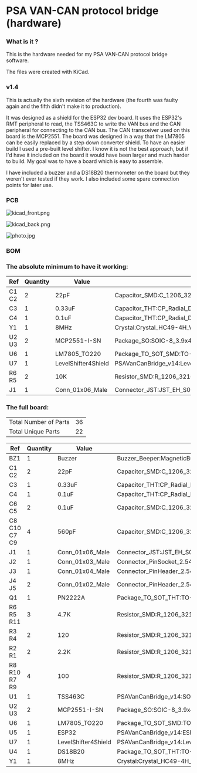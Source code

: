 # PSA VAN-CAN protocol bridge (hardware)

### What is it ?
This is the hardware needed for my PSA VAN-CAN protocol bridge software.

The files were created with KiCad. 

### v1.4

This is actually the sixth revision of the hardware (the fourth was faulty again and the fifth didn't make it to production).

It was designed as a shield for the ESP32 dev board. It uses the ESP32's RMT peripheral to read, the TSS463C to write the VAN bus and the CAN peripheral for connecting to the CAN bus. The CAN transceiver used on this board is the MCP2551.
The board was designed in a way that the LM7805 can be easily replaced by a step down converter shield.
To have an easier build I used a pre-built level shifter. I know it is not the best approach, but if I'd have it included on the board it would have been larger and much harder to build. My goal was to have a board which is easy to assemble.

I have included a buzzer and a DS18B20 thermometer on the board but they weren't ever tested if they work. I also included some spare connection points for later use.

### PCB

![kicad_front.png](https://github.com/morcibacsi/PSAVanCanBridgeHW/raw/v1.4/images/kicad_front.png)

![kicad_back.png](https://github.com/morcibacsi/PSAVanCanBridgeHW/raw/v1.4/images/kicad_back.png)

![photo.jpg](https://github.com/morcibacsi/PSAVanCanBridgeHW/raw/v1.4/images/photo.jpg)

### BOM



### The absolute minimum to have it working:

|    Ref    |    Quantity    |    Value    |Footprint    |
|-|-|-|-|
|    C1 C2     |    2    |    22pF    |Capacitor_SMD:C_1206_3216Metric_Pad1.42x1.75mm_HandSolder    |
|    C3     |    1    |    0.33uF    |Capacitor_THT:CP_Radial_D4.0mm_P2.00mm    |
|    C4     |    1    |    0.1uF    |Capacitor_THT:CP_Radial_D4.0mm_P2.00mm    |
|    Y1     |    1    |    8MHz    |Crystal:Crystal_HC49-4H_Vertical    |
|    U2 U3     |    2    |    MCP2551-I-SN    |Package_SO:SOIC-8_3.9x4.9mm_P1.27mm    |
|    U6     |    1    |    LM7805_TO220    |Package_TO_SOT_SMD:TO-252-2    |
|    U7     |    1    |    LevelShifter4Shield    |PSAVanCanBridge_v14:LevelShifter4_shield    |
|    R6 R5 |    2    |    10K    |Resistor_SMD:R_1206_3216Metric_Pad1.42x1.75mm_HandSolder    |
|    J1     |    1    |    Conn_01x06_Male    |Connector_JST:JST_EH_S06B-EH_1x06_P2.50mm_Horizontal    |

### The full board:

| | |
|-|-|
|Total Number of Parts    |    36|
|Total Unique Parts    |    22|

|    Ref    |    Quantity    |    Value    |Footprint    |
|-|-|-|-|
|    BZ1     |    1    |    Buzzer    |Buzzer_Beeper:MagneticBuzzer_Kingstate_KCG0601    |
|    C1 C2     |    2    |    22pF    |Capacitor_SMD:C_1206_3216Metric_Pad1.42x1.75mm_HandSolder    |
|    C3     |    1    |    0.33uF    |Capacitor_THT:CP_Radial_D4.0mm_P2.00mm    |
|    C4     |    1    |    0.1uF    |Capacitor_THT:CP_Radial_D4.0mm_P2.00mm    |
|    C6 C5     |    2    |    0.1uF    |Capacitor_SMD:C_1206_3216Metric_Pad1.42x1.75mm_HandSolder    |
|    C8 C10 C7 C9     |    4    |    560pF    |Capacitor_SMD:C_1206_3216Metric_Pad1.42x1.75mm_HandSolder    |
|    J1     |    1    |    Conn_01x06_Male    |Connector_JST:JST_EH_S06B-EH_1x06_P2.50mm_Horizontal    |
|    J2     |    1    |    Conn_01x03_Male    |Connector_PinSocket_2.54mm:PinSocket_1x03_P2.54mm_Vertical    |
|    J3     |    1    |    Conn_01x04_Male    |Connector_PinHeader_2.54mm:PinHeader_1x04_P2.54mm_Vertical    |
|    J4 J5     |    2    |    Conn_01x02_Male    |Connector_PinHeader_2.54mm:PinHeader_1x02_P2.54mm_Vertical    |
|    Q1     |    1    |    PN2222A    |Package_TO_SOT_THT:TO-92_Inline    |
|    R6 R5 R11     |    3    |    4.7K    |Resistor_SMD:R_1206_3216Metric_Pad1.42x1.75mm_HandSolder    |
|    R3 R4     |    2    |    120    |Resistor_SMD:R_1206_3216Metric_Pad1.42x1.75mm_HandSolder    |
|    R2 R1     |    2    |    2.2K    |Resistor_SMD:R_1206_3216Metric_Pad1.42x1.75mm_HandSolder    |
|    R8 R10 R7 R9     |    4    |    100    |Resistor_SMD:R_1206_3216Metric_Pad1.42x1.75mm_HandSolder    |
|    U1     |    1    |    TSS463C    |PSAVanCanBridge_v14:SO16L    |
|    U2 U3     |    2    |    MCP2551-I-SN    |Package_SO:SOIC-8_3.9x4.9mm_P1.27mm    |
|    U6     |    1    |    LM7805_TO220    |Package_TO_SOT_SMD:TO-252-2    |
|    U5     |    1    |    ESP32    |PSAVanCanBridge_v14:ESP32_shield    |
|    U7     |    1    |    LevelShifter4Shield    |PSAVanCanBridge_v14:LevelShifter4_shield    |
|    U4     |    1    |    DS18B20    |Package_TO_SOT_THT:TO-92_Inline    |
|    Y1     |    1    |    8MHz    |Crystal:Crystal_HC49-4H_Vertical    |

